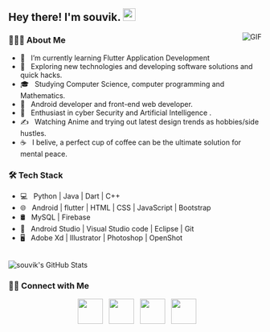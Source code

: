 
        
<h2> Hey there! I'm souvik. <img src="https://github.com/souvikguria98/souvikguria98/blob/master/Hi.gif" width="25"></h2>
<img align="right" alt="GIF" src="https://raw.githubusercontent.com/souvikguria98/souvikguria98/master/1.gif" />

<h3> 👨🏻‍💻 About Me </h3>

- 🔭 &nbsp; I’m currently learning Flutter Application Development
- 🤔 &nbsp; Exploring new technologies and developing software solutions and quick hacks.
- 🎓 &nbsp; Studying Computer Science, computer programming and Mathematics.
- 💼 &nbsp; Android developer and front-end web developer.
- 🌱 &nbsp; Enthusiast in cyber Security and Artificial Intelligence .
- ✍️ &nbsp; Watching Anime and trying out latest design trends as hobbies/side hustles.
- ☕ &nbsp; I belive, a perfect cup of coffee can be the ultimate solution for mental peace. 

<h3>🛠 Tech Stack</h3>

- 💻 &nbsp; Python | Java | Dart | C++  
- 🌐 &nbsp; Android | flutter | HTML | CSS | JavaScript | Bootstrap 
- 🛢 &nbsp; MySQL | Firebase
- 🔧 &nbsp; Android Studio | Visual Studio code | Eclipse | Git
- 🖥 &nbsp; Adobe Xd | Illustrator | Photoshop | OpenShot

<br/>


<!-- [![souvik's GitHub Stats](https://github-readme-stats.vercel.app/api?username=devSouvik&show_icons=true)](https://github.com/devSouvik) -->
<img src="https://github-readme-stats.vercel.app/api?username=devSouvik&&show_icons=true&theme=radical&line_height=27&v=5" alt="souvik's GitHub Stats" />  


<h3> 🤝🏻 Connect with Me </h3>

<p align="center">
<!-- <a href="https://techdevsouvik.netlify.app/"><img alt="Website" src="https://img.shields.io/badge/Website-www.techdevsouvik.netlify.app-green?style=flat-square&logo=google-chrome"></a>
<a href="https://www.linkedin.com/in/souvik-guria-/"><img alt="LinkedIn" src="https://img.shields.io/badge/LinkedIn-Souvik%20Guria-blue?style=flat-square&logo=linkedin"></a>
<a href="mailto:souvikguria98@gmail.com"><img alt="Email" src="https://img.shields.io/badge/Email-souvikguria98@gmail.com-red?style=flat-square&logo=gmail"></a>
<a href="https://twitter.com/_souvik_guria"><img alt="Twitter" src="https://img.shields.io/badge/Twitter-Souvik%20Guria-blue?style=flat-square&logo=twitter"></a>
-->
&nbsp; <a href="https://twitter.com/_souvik_guria" target="_blank" rel="noopener noreferrer"><img src="https://img.icons8.com/plasticine/100/000000/twitter.png" width="50" /></a>  
<!-- &nbsp; <a href="https://techdevsouvik.netlify.app/"><img src="https://img.icons8.com/nolan/64/domain.png" width="50" /></a> -->
&nbsp; <a href="https://www.instagram.com/the_caffeine__addict/" target="_blank" rel="noopener noreferrer"><img src="https://img.icons8.com/plasticine/100/000000/instagram-new.png" width="50" /></a>  
&nbsp; <a href="https://www.linkedin.com/in/souvik-guria-/" target="_blank" rel="noopener noreferrer"><img src="https://img.icons8.com/plasticine/100/000000/linkedin.png" width="50" /></a>
&nbsp; <a href="mailto:souvikguria98@gmail.com" target="_blank" rel="noopener noreferrer"><img src="https://img.icons8.com/plasticine/100/000000/gmail.png"  width="50" /></a>

</p>
<!-- <img src="https://profile-counter.glitch.me/devSouvik/count.svg" /> --> 


